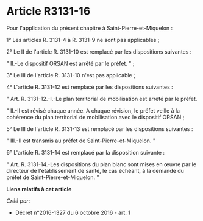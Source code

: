 # Article R3131-16

Pour l'application du présent chapitre à Saint-Pierre-et-Miquelon : 

1° Les articles R. 3131-4 à R. 3131-9 ne sont pas applicables ; 

2° Le II de l'article R. 3131-10 est remplacé par les dispositions suivantes : 

" II.-Le dispositif  ORSAN  est arrêté par le préfet. " ; 

3° Le III de l'article R. 3131-10 n'est pas applicable ; 

4° L'article R. 3131-12 est remplacé par les dispositions suivantes : 

" Art. R. 3131-12.-I.-Le plan territorial de mobilisation est arrêté par le préfet. 

" II.-Il est révisé chaque année. A chaque révision, le préfet veille à la cohérence du plan territorial de mobilisation avec
le dispositif  ORSAN  ; 

5° Le III de l'article R. 3131-13 est remplacé par les dispositions suivantes : 

" III.-Il est transmis au préfet de Saint-Pierre-et-Miquelon. " 

6° L'article R. 3131-14 est remplacé par la disposition suivante : 

" Art. R. 3131-14.-Les dispositions du plan blanc sont mises en œuvre par le directeur de l'établissement de santé, le cas
échéant, à la demande du préfet de Saint-Pierre-et-Miquelon. "

**Liens relatifs à cet article**

_Créé par_:

  - Décret n°2016-1327 du 6 octobre 2016 - art. 1
